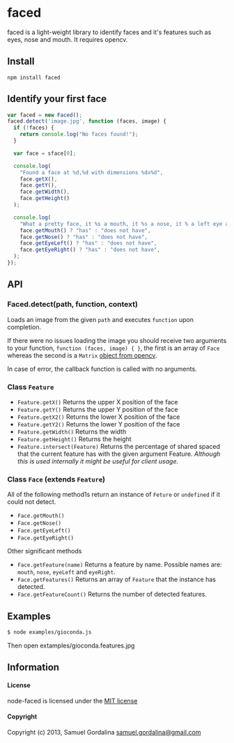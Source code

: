 # faced

faced is a light-weight library to identify faces and it's features such as eyes, nose and mouth. It requires opencv.

## Install
`npm install faced`

## Identify your first face

```javascript
var faced = new Faced();
faced.detect('image.jpg', function (faces, image) {
  if (!faces) {
    return console.log("No faces found!");
  }

  var face = sface[0];

  console.log(
    "Found a face at %d,%d with dimensions %dx%d",
    face.getX(),
    face.getY(),
    face.getWidth(),
    face.getHeight()
  );

  console.log(
    "What a pretty face, it %s a mouth, it %s a nose, it % a left eye and it %s a right eye!",
    face.getMouth() ? "has" : "does not have",
    face.getNose() ? "has" : "does not have",
    face.getEyeLeft() ? "has" : "does not have",
    face.getEyeRight() ? "has" : "does not have",
  );
});
```

## API

### Faced.detect(path, function, context)

Loads an image from the given `path` and executes `function` upon completion.

If there were no issues loading the image you should receive two arguments to your function, `function (faces, image) { }`, the first is an array of `Face` whereas the second is a `Matrix` [object from opencv](https://npmjs.org/package/opencv#readme).

In case of error, the callback function is called with no arguments.

### Class `Feature`
 - `Feature.getX()` Returns the upper X position of the face
 - `Feature.getY()` Returns the upper Y position of the face
 - `Feature.getX2()` Returns the lower X position of the face
 - `Feature.getY2()` Returns the lower Y position of the face
 - `Feature.getWidth()` Returns the width
 - `Feature.getHeight()` Returns the height
 - `Feature.intersect(Feature)` Returns the percentage of shared spaced that the current feature has with the given argument Feature. *Although this is used internally it might be useful for client usage.*

### Class `Face` (extends `Feature`)

All of the following method1s return an instance of `Feture` or `undefined` if it could not detect.

 - `Face.getMouth()`
 - `Face.getNose()`
 - `Face.getEyeLeft()`
 - `Face.getEyeRight()`

Other significant methods

 - `Face.getFeature(name)` Returns a feature by name. Possible names are: `mouth`, `nose`, `eyeLeft` and `eyeRight`.
 - `Face.getFeatures()` Returns an array of `Feature` that the instance has detected.
 - `Face.getFeatureCount()` Returns the number of detected features.

## Examples

```bash
$ node examples/gioconda.js
```

Then open extamples/gioconda.features.jpg

## Information

#### License

node-faced is licensed under the [MIT license](http://opensource.org/licenses/MIT)

#### Copyright

Copyright (c) 2013, Samuel Gordalina <samuel.gordalina@gmail.com>